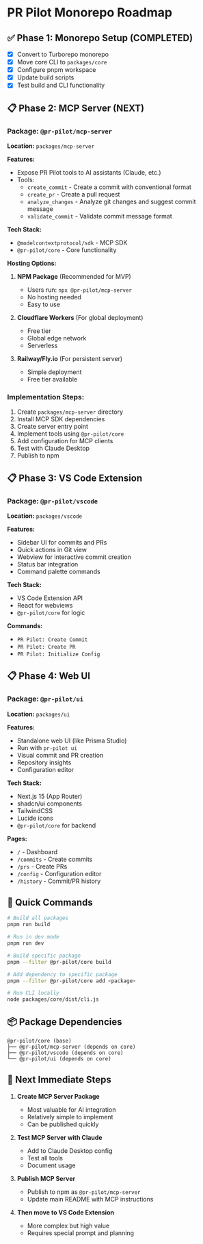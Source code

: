 # PR Pilot Monorepo Roadmap

## ✅ Phase 1: Monorepo Setup (COMPLETED)

- [x] Convert to Turborepo monorepo
- [x] Move core CLI to `packages/core`
- [x] Configure pnpm workspace
- [x] Update build scripts
- [x] Test build and CLI functionality

## 📋 Phase 2: MCP Server (NEXT)

### Package: `@pr-pilot/mcp-server`

**Location:** `packages/mcp-server`

**Features:**

- Expose PR Pilot tools to AI assistants (Claude, etc.)
- Tools:
  - `create_commit` - Create a commit with conventional format
  - `create_pr` - Create a pull request
  - `analyze_changes` - Analyze git changes and suggest commit message
  - `validate_commit` - Validate commit message format

**Tech Stack:**

- `@modelcontextprotocol/sdk` - MCP SDK
- `@pr-pilot/core` - Core functionality

**Hosting Options:**

1. **NPM Package** (Recommended for MVP)
   - Users run: `npx @pr-pilot/mcp-server`
   - No hosting needed
   - Easy to use

2. **Cloudflare Workers** (For global deployment)
   - Free tier
   - Global edge network
   - Serverless

3. **Railway/Fly.io** (For persistent server)
   - Simple deployment
   - Free tier available

### Implementation Steps:

1. Create `packages/mcp-server` directory
2. Install MCP SDK dependencies
3. Create server entry point
4. Implement tools using `@pr-pilot/core`
5. Add configuration for MCP clients
6. Test with Claude Desktop
7. Publish to npm

## 📋 Phase 3: VS Code Extension

### Package: `@pr-pilot/vscode`

**Location:** `packages/vscode`

**Features:**

- Sidebar UI for commits and PRs
- Quick actions in Git view
- Webview for interactive commit creation
- Status bar integration
- Command palette commands

**Tech Stack:**

- VS Code Extension API
- React for webviews
- `@pr-pilot/core` for logic

**Commands:**

- `PR Pilot: Create Commit`
- `PR Pilot: Create PR`
- `PR Pilot: Initialize Config`

## 📋 Phase 4: Web UI

### Package: `@pr-pilot/ui`

**Location:** `packages/ui`

**Features:**

- Standalone web UI (like Prisma Studio)
- Run with `pr-pilot ui`
- Visual commit and PR creation
- Repository insights
- Configuration editor

**Tech Stack:**

- Next.js 15 (App Router)
- shadcn/ui components
- TailwindCSS
- Lucide icons
- `@pr-pilot/core` for backend

**Pages:**

- `/` - Dashboard
- `/commits` - Create commits
- `/prs` - Create PRs
- `/config` - Configuration editor
- `/history` - Commit/PR history

## 🚀 Quick Commands

```bash
# Build all packages
pnpm run build

# Run in dev mode
pnpm run dev

# Build specific package
pnpm --filter @pr-pilot/core build

# Add dependency to specific package
pnpm --filter @pr-pilot/core add <package>

# Run CLI locally
node packages/core/dist/cli.js
```

## 📦 Package Dependencies

```
@pr-pilot/core (base)
├── @pr-pilot/mcp-server (depends on core)
├── @pr-pilot/vscode (depends on core)
└── @pr-pilot/ui (depends on core)
```

## 🎯 Next Immediate Steps

1. **Create MCP Server Package**
   - Most valuable for AI integration
   - Relatively simple to implement
   - Can be published quickly

2. **Test MCP Server with Claude**
   - Add to Claude Desktop config
   - Test all tools
   - Document usage

3. **Publish MCP Server**
   - Publish to npm as `@pr-pilot/mcp-server`
   - Update main README with MCP instructions

4. **Then move to VS Code Extension**
   - More complex but high value
   - Requires special prompt and planning
